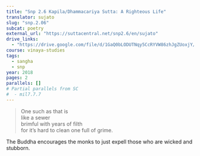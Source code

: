 ```yaml
---
title: "Snp 2.6 Kapila/Dhammacariya Sutta: A Righteous Life"
translator: sujato
slug: "snp.2.06"
subcat: poetry
external_url: "https://suttacentral.net/snp2.6/en/sujato"
drive_links:
  - "https://drive.google.com/file/d/1GaQ0bLODUTNqy5CcRYVW86zhJgZUoxjY/view?usp=drivesdk"
course: vinaya-studies
tags:
  - sangha
  - snp
year: 2018
pages: 2
parallels: []
# Partial parallels from SC
#  - mil7.7.7
---
```


> One such as that is  
like a sewer  
brimful with years of filth  
for it’s hard to clean one full of grime.

The Buddha encourages the monks to just expell those who are wicked and stubborn.
